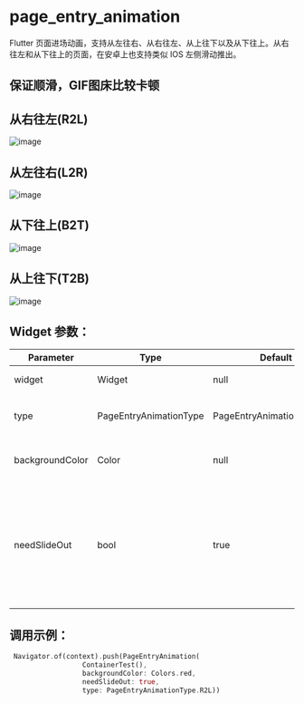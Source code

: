 # page_entry_animation

Flutter 页面进场动画，支持从左往右、从右往左、从上往下以及从下往上。从右往左和从下往上的页面，在安卓上也支持类似 IOS 左侧滑动推出。

## 保证顺滑，GIF图床比较卡顿

## 从右往左(R2L)
![image](https://s1.ax1x.com/2020/08/04/a0CoUf.gif)

## 从左往右(L2R)
![image](https://s1.ax1x.com/2020/08/04/a0C4bt.gif)

## 从下往上(B2T)
![image](https://s1.ax1x.com/2020/08/04/a0CIVP.gif)

## 从上往下(T2B)
![image](https://s1.ax1x.com/2020/08/04/a0PwRg.gif)

## Widget 参数：

| Parameter       | Type                   | Default                    | Description                                                                     |
| --------------- | ---------------------- | -------------------------- | ------------------------------------------------------------------------------- |
| widget          | Widget                 | null                       | 传入的页面 Widget                                                               |
| type            | PageEntryAnimationType | PageEntryAnimationType.R2L | 渲染类型，默认从右往左加载                                                      |
| backgroundColor | Color                  | null                       | 侧滑退出的背景蒙层颜色                                                          |
| needSlideOut    | bool                   | true                       | 是否需要左侧滑动退出，默认 true。从上往下(T2B)，从左往右(L2R)类型不支持侧滑退出 |

## 调用示例：

```Dart
 Navigator.of(context).push(PageEntryAnimation(
                  ContainerTest(),
                  backgroundColor: Colors.red,
                  needSlideOut: true,
                  type: PageEntryAnimationType.R2L))
```

